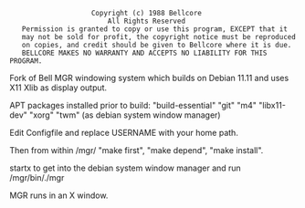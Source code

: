                         Copyright (c) 1988 Bellcore
                            All Rights Reserved
       Permission is granted to copy or use this program, EXCEPT that it
       may not be sold for profit, the copyright notice must be reproduced
       on copies, and credit should be given to Bellcore where it is due.
       BELLCORE MAKES NO WARRANTY AND ACCEPTS NO LIABILITY FOR THIS PROGRAM.

Fork of Bell MGR windowing system which builds on Debian 11.11 and uses X11 Xlib as display output.

APT packages installed prior to build:
"build-essential"
"git"
"m4"
"libx11-dev"
"xorg"
"twm" (as debian system window manager)

Edit Configfile and replace USERNAME with your home path.

Then from within /mgr/
"make first",
"make depend",
"make install".

startx to get into the debian system window manager and run /mgr/bin/./mgr

MGR runs in an X window.
